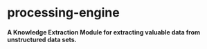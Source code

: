 # processing-engine
#### A Knowledge Extraction Module for extracting valuable data from unstructured data sets.
